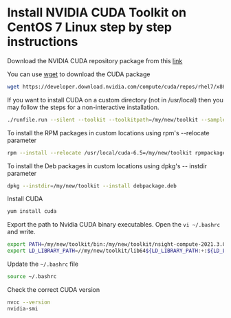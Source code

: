 # Install NVIDIA CUDA Toolkit on CentOS 7 Linux step by step instructions

Download the NVIDIA CUDA repository package from this [link](https://developer.download.nvidia.com/compute/cuda/repos/rhel7/x86_64/)

You can use [wget](https://www.gnu.org/software/wget/) to download the CUDA package

```bash
wget https://developer.download.nvidia.com/compute/cuda/repos/rhel7/x86_64/cuda-repo-rhel7-10.0.130-1.x86_64.rpm
```

If you want to install CUDA on a custom directory (not in /usr/local) then you may follow the steps for a non-interactive installation.

```bash
./runfile.run --silent --toolkit --toolkitpath=/my/new/toolkit --samples --samplespath=/my/new/samples
```

To install the RPM packages in custom locations using rpm's --relocate parameter

```bash
rpm --install --relocate /usr/local/cuda-6.5=/my/new/toolkit rpmpackage.rpm
```

 To install the Deb packages in custom locations using dpkg's -- instdir parameter
 
 ```bash
 dpkg --instdir=/my/new/toolkit --install debpackage.deb
 ```
 
 Install CUDA
 
 ```bash
 yum install cuda
 ```
 Export the path to Nvidia CUDA binary executables. Open the ```vi ~/.bashrc``` and write.
 
 ```bash
export PATH=/my/new/toolkit/bin:/my/new/toolkit/nsight-compute-2021.3.0${PATH:+:${PATH}}
export LD_LIBRARY_PATH=//my/new/toolkit/lib64${LD_LIBRARY_PATH:+:${LD_LIBRARY_PATH}}
 ```
 
 Update the ```~/.bashrc``` file
 
 ```bash
 source ~/.bashrc
 ```
 
 Check the correct CUDA version
 
 ```bash
nvcc --version
nvidia-smi
 ```
